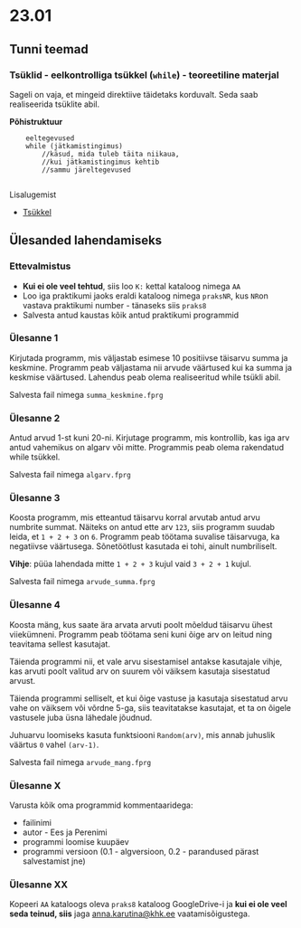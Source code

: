# 23.01
## Tunni teemad
### Tsüklid - eelkontrolliga tsükkel (`while`) - teoreetiline materjal
Sageli on vaja, et mingeid direktiive täidetaks korduvalt. Seda saab realiseerida tsüklite abil.

<b>Põhistruktuur</b>

```
    eeltegevused
	while (jätkamistingimus) 
		//käsud, mida tuleb täita niikaua,
		//kui jätkamistingimus kehtib
        //sammu järeltegevused
	
```
	
Lisalugemist
* [Tsükkel](https://web.htk.tlu.ee/digitaru/programmeerimine/chapter/3-1-tsukkel/)

## Ülesanded lahendamiseks
### Ettevalmistus
* <b>Kui ei ole veel tehtud</b>, siis loo `K:` kettal kataloog nimega `AA`
* Loo iga praktikumi jaoks eraldi kataloog nimega `praksNR`, kus `NR`on vastava praktikumi number - tänaseks siis `praks8`
* Salvesta antud kaustas kõik antud praktikumi programmid

### Ülesanne 1
Kirjutada programm, mis väljastab esimese 10 positiivse täisarvu summa ja keskmine. Programm peab väljastama nii arvude väärtused kui ka summa ja keskmise väärtused. Lahendus peab olema realiseeritud while tsükli abil.

Salvesta fail nimega `summa_keskmine.fprg`

### Ülesanne 2
Antud arvud 1-st kuni 20-ni. Kirjutage programm, mis kontrollib, kas iga arv antud vahemikus on algarv või mitte. Programmis peab olema rakendatud while tsükkel.

Salvesta fail nimega `algarv.fprg`

### Ülesanne 3
Koosta programm, mis etteantud täisarvu korral arvutab antud arvu numbrite summat. Näiteks on antud ette arv `123`, siis programm suudab leida, et `1 + 2 + 3` on `6`. Programm peab töötama suvalise täisarvuga, ka negatiivse väärtusega. Sõnetöötlust kasutada ei tohi, ainult numbriliselt.

<b>Vihje</b>: püüa lahendada mitte `1 + 2 + 3` kujul vaid `3 + 2 + 1` kujul. 

Salvesta fail nimega `arvude_summa.fprg`

### Ülesanne 4
Koosta mäng, kus saate ära arvata arvuti poolt mõeldud täisarvu ühest viiekümneni. Programm peab töötama seni kuni õige arv on leitud ning teavitama sellest kasutajat.

Täienda programmi nii, et vale arvu sisestamisel antakse kasutajale vihje, kas arvuti poolt valitud arv on suurem või väiksem kasutaja sisestatud arvust.

Täienda programmi selliselt, et kui õige vastuse ja kasutaja sisestatud arvu vahe on väiksem või võrdne 5-ga, siis teavitatakse kasutajat, et ta on õigele vastusele juba üsna lähedale jõudnud.

Juhuarvu loomiseks kasuta funktsiooni `Random(arv)`, mis annab juhuslik väärtus `0` vahel `(arv-1)`.

Salvesta fail nimega `arvude_mang.fprg`
### Ülesanne X
Varusta kõik oma programmid kommentaaridega:
* failinimi
* autor  - Ees ja Perenimi
* programmi loomise kuupäev
* programmi versioon (0.1 - algversioon, 0.2 - parandused pärast salvestamist jne)
### Ülesanne XX
Kopeeri `AA` kataloogs oleva `praks8` kataloog GoogleDrive-i ja <b>kui ei ole veel seda teinud, siis</b> jaga [anna.karutina@khk.ee]("mailto:anna.karutina@khk.ee") vaatamisõigustega.